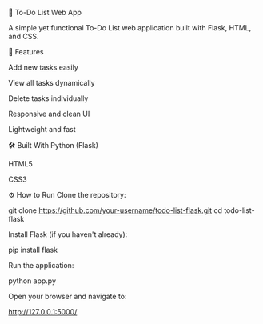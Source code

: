 📝 To-Do List Web App

A simple yet functional To-Do List web application built with Flask, HTML, and CSS.

🚀 Features

Add new tasks easily

View all tasks dynamically

Delete tasks individually

Responsive and clean UI

Lightweight and fast

🛠️ Built With
Python (Flask)

HTML5

CSS3


⚙️ How to Run
Clone the repository:

git clone https://github.com/your-username/todo-list-flask.git
cd todo-list-flask

Install Flask (if you haven't already):

   pip install flask

Run the application:

python app.py


Open your browser and navigate to:

http://127.0.0.1:5000/

